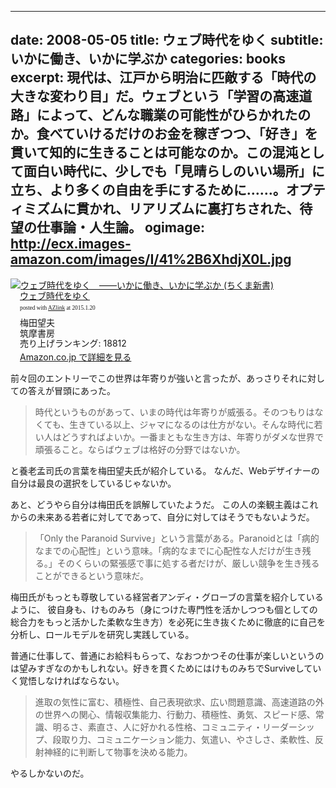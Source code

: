 

---
date: 2008-05-05
title: ウェブ時代をゆく
subtitle: いかに働き、いかに学ぶか
categories: books
excerpt: 現代は、江戸から明治に匹敵する「時代の大きな変わり目」だ。ウェブという「学習の高速道路」によって、どんな職業の可能性がひらかれたのか。食べていけるだけのお金を稼ぎつつ、「好き」を貫いて知的に生きることは可能なのか。この混沌として面白い時代に、少しでも「見晴らしのいい場所」に立ち、より多くの自由を手にするために……。オプティミズムに貫かれ、リアリズムに裏打ちされた、待望の仕事論・人生論。
ogimage: http://ecx.images-amazon.com/images/I/41%2B6XhdjX0L.jpg
---

<div class="azlink-box"><div class="azlink-image" style="float:left"><a href="http://www.amazon.co.jp/exec/obidos/ASIN/B00EXCXC1U/warikiru-22/ref=nosim/" name="azlinklink" target="_blank"><img src="http://ecx.images-amazon.com/images/I/41%2B6XhdjX0L._SL160_.jpg" alt="ウェブ時代をゆく　――いかに働き、いかに学ぶか (ちくま新書)" style="border:none" /></a></div><div class="azlink-info" style="float:left;margin-left:15px;line-height:120%"><div class="azlink-name" style="margin-bottom:10px;line-height:120%"><a href="http://www.amazon.co.jp/exec/obidos/ASIN/B00EXCXC1U/warikiru-22/ref=nosim/" name="azlinklink" target="_blank">ウェブ時代をゆく</a><div class="azlink-powered-date" style="font-size:7pt;margin-top:5px;font-family:verdana;line-height:120%">posted with <a href="http://sakuratan.biz/azlink/dp/%E3%82%A6%E3%82%A7%E3%83%96%E6%99%82%E4%BB%A3%E3%82%92%E3%82%86%E3%81%8F%E3%80%80%E2%80%95%E2%80%95%E3%81%84%E3%81%8B%E3%81%AB%E5%83%8D%E3%81%8D%E3%80%81%E3%81%84%E3%81%8B%E3%81%AB%E5%AD%A6%E3%81%B6%E3%81%8B%20(%E3%81%A1%E3%81%8F%E3%81%BE%E6%96%B0%E6%9B%B8)/B00EXCXC1U/warikiru-22" target="_blank">AZlink</a>  at 2015.1.20</div></div><div class="azlink-detail">梅田望夫<br />筑摩書房<br />売り上げランキング: 18812<br /></div><div class="azlink-link" style="margin-top:5px"><a href="http://www.amazon.co.jp/exec/obidos/ASIN/B00EXCXC1U/warikiru-22/ref=nosim/" target="_blank">Amazon.co.jp で詳細を見る</a></div></div><div class="azlink-footer" style="clear:left"></div></div>

前々回のエントリーでこの世界は年寄りが強いと言ったが、あっさりそれに対しての答えが冒頭にあった。

> 時代というものがあって、いまの時代は年寄りが威張る。そのつもりはなくても、生きている以上、ジャマになるのは仕方がない。そんな時代に若い人はどうすればよいか。一番まともな生き方は、年寄りがダメな世界で頑張ること。ならばウェブは格好の分野ではないか。

と養老孟司氏の言葉を梅田望夫氏が紹介している。 なんだ、Webデザイナーの自分は最良の選択をしているじゃないか。

あと、どうやら自分は梅田氏を誤解していたようだ。 この人の楽観主義はこれからの未来ある若者に対してであって、自分に対してはそうでもないようだ。

> 「Only the Paranoid Survive」という言葉がある。Paranoidとは「病的なまでの心配性」という意味。「病的なまでに心配性な人だけが生き残る。」そのくらいの緊張感で事に処する者だけが、厳しい競争を生き残ることができるという意味だ。

梅田氏がもっとも尊敬している経営者アンディ・グローブの言葉を紹介しているように、 彼自身も、けものみち（身につけた専門性を活かしつつも個としての総合力をもっと活かした柔軟な生き方）を必死に生き抜くために徹底的に自己を分析し、ロールモデルを研究し実践している。

普通に仕事して、普通にお給料もらって、なおつかつその仕事が楽しいというのは望みすぎなのかもしれない。好きを貫くためにはけものみちでSurviveしていく覚悟しなければならない。

> 進取の気性に富む、積極性、自己表現欲求、広い問題意識、高速道路の外の世界への関心、情報収集能力、行動力、積極性、勇気、スピード感、常識、明るさ、素直さ、人に好かれる性格、コミュニティ・リーダーシップ、段取り力、コミュニケーション能力、気遣い、やさしさ、柔軟性、反射神経的に判断して物事を決める能力。

やるしかないのだ。
